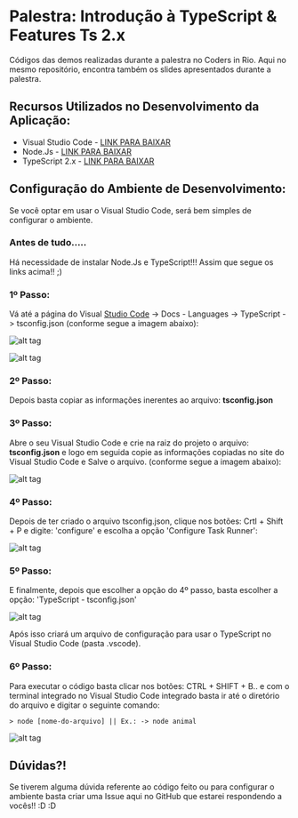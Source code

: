 # Palestra: Introdução à TypeScript & Features Ts 2.x

Códigos das demos realizadas durante a palestra no Coders in Rio. Aqui no mesmo repositório, encontra também os slides apresentados durante a palestra.

## Recursos Utilizados no Desenvolvimento da Aplicação:

- Visual Studio Code - [LINK PARA BAIXAR](https://code.visualstudio.com/)
- Node.Js - [LINK PARA BAIXAR](https://nodejs.org/en/)
- TypeScript 2.x - [LINK PARA BAIXAR](https://www.typescriptlang.org/)

## Configuração do Ambiente de Desenvolvimento:

Se você optar em usar o Visual Studio Code, será bem simples de configurar o ambiente.

### Antes de tudo.....
Há necessidade de instalar Node.Js e TypeScript!!! Assim que segue os links acima!! ;)

### 1º Passo:
Vá até a página do Visual [Studio Code](https://code.visualstudio.com/docs/languages/typescript) -> Docs - Languages -> TypeScript -> tsconfig.json (conforme segue a imagem abaixo):

![alt tag](https://uploaddeimagens.com.br/imagens/pic_1-png--2)

![alt tag](https://uploaddeimagens.com.br/imagens/pic_1-png--2)

### 2º Passo:
Depois basta copiar as informações inerentes ao arquivo: **tsconfig.json**

### 3º Passo:
Abre o seu Visual Studio Code e crie na raiz do projeto o arquivo: **tsconfig.json** e logo em seguida copie
as informações copiadas no site do Visual Studio Code e Salve o arquivo. (conforme segue a imagem abaixo):

![alt tag](http://i.imgsafe.org/15ddcee15c.png)

### 4º Passo:
Depois de ter criado o arquivo tsconfig.json, clique nos botões: Crtl + Shift + P e digite: 'configure' e escolha a 
opção 'Configure Task Runner':

![alt tag](http://i.imgsafe.org/15e739a792.png)

### 5º Passo:
E finalmente, depois que escolher a opção do 4º passo, basta escolher a opção: 'TypeScript - tsconfig.json'

![alt tag](http://i.imgsafe.org/15f0fd559f.png)

Após isso criará um arquivo de configuração para usar o TypeScript no Visual Studio Code (pasta .vscode).

### 6º Passo:
Para executar o código basta clicar nos botões: CTRL + SHIFT + B.. e com o terminal integrado no Visual 
Studio Code integrado basta ir até o diretório do arquivo e digitar o seguinte comando:

```
> node [nome-do-arquivo] || Ex.: -> node animal
```

![alt tag](http://i.imgsafe.org/1606eec388.png)


## Dúvidas?!

Se tiverem alguma dúvida referente ao código feito ou para configurar o ambiente basta criar uma Issue aqui no GitHub que estarei respondendo a vocês!! :D :D 



